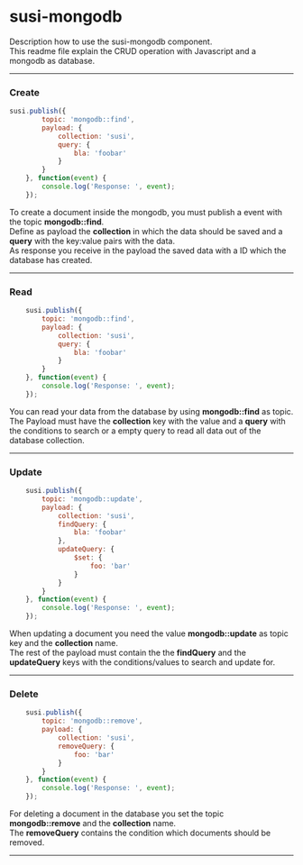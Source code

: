 susi-mongodb
============

Description how to use the susi-mongodb component.<br>
This readme file explain the CRUD operation with Javascript and a mongodb as database.

---

### Create

```javascript
susi.publish({
		topic: 'mongodb::find',
		payload: {
			collection: 'susi',
			query: {
				bla: 'foobar'
			}
		}
	}, function(event) {
		console.log('Response: ', event);
	});
```

To create a document inside the mongodb, you must publish a event with the topic **mongodb::find**.<br>
Define as payload the **collection** in which the data should be saved and a **query** with the key:value pairs with the data.<br>
As response you receive in the payload the saved data with a ID which the database has created.

---

### Read

```javascript
    susi.publish({
        topic: 'mongodb::find',
        payload: {
            collection: 'susi',
            query: {
                bla: 'foobar'
            }
        }
    }, function(event) {
        console.log('Response: ', event);
    });
```

You can read your data from the database by using **mongodb::find** as topic.<br>
The Payload must have the **collection** key with the value and a **query** with the conditions to search or a empty query to read all data out of the database collection.

---

### Update

```javascript
    susi.publish({
		topic: 'mongodb::update',
		payload: {
			collection: 'susi',
			findQuery: {
				bla: 'foobar'
			},
			updateQuery: {
				$set: {
                    foo: 'bar'
                }
			}
		}
	}, function(event) {
		console.log('Response: ', event);
	});
```

When updating a document you need the value **mongodb::update** as topic key and the **collection** name.<br>
The rest of the payload must contain the the **findQuery** and the **updateQuery** keys with the conditions/values to search and update for.

---

### Delete

```javascript
    susi.publish({
		topic: 'mongodb::remove',
		payload: {
			collection: 'susi',
			removeQuery: {
				foo: 'bar'
			}
		}
	}, function(event) {
		console.log('Response: ', event);
	});
```

For deleting a document in the database you set the topic **mongodb::remove** and the **collection** name.<br>
The **removeQuery** contains the condition which documents should be removed.

---
